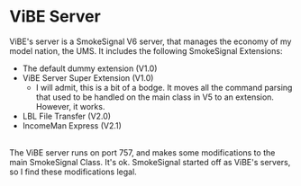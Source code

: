 # ViBE Server

ViBE's server is a SmokeSignal V6 server, that manages the economy of my model nation, the UMS. It includes the following SmokeSignal Extensions:
<br>
- The default dummy extension (V1.0)
- ViBE Server Super Extension (V1.0)
  - I will admit, this is a bit of a bodge. It moves all the command parsing that used to be handled on the main class in V5 to an extension. However, it works.
- LBL File Transfer (V2.0)
- IncomeMan Express (V2.1)
<br>
The ViBE server runs on port 757, and makes some modifications to the main SmokeSignal Class. It's ok. SmokeSignal started off as ViBE's servers, so I find these modifications legal.
